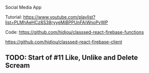 Social Media App

Tutorial: https://www.youtube.com/playlist?list=PLMhAeHCz8S38ryyeMiBPPUnFAiWnoPvWP

Code:
https://github.com/hidjou/classsed-react-firebase-functions

https://github.com/hidjou/classsed-react-firebase-client

## TODO: Start of #11 Like, Unlike and Delete Scream
